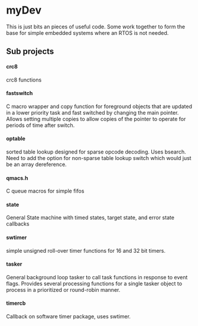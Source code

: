 # myDev
This is just bits an pieces of useful code. Some work together to form the
base for simple embedded systems where an RTOS is not needed.

## Sub projects

#### crc8
crc8 functions

#### fastswitch
C macro wrapper and copy function for foreground objects that are updated
in a lower priority task and fast switched by changing the main pointer.
Allows setting multiple copies to allow copies of the pointer to operate 
for periods of time after switch.

#### optable
sorted table lookup designed for sparse opcode decoding. Uses bsearch. 
Need to add the option for non-sparse table lookup switch which would just be 
an array dereference.

####  qmacs.h
C queue macros for simple fifos

#### state
General State machine with timed states, target state, and error state callbacks

#### swtimer
simple unsigned roll-over timer functions for 16 and 32 bit timers.

#### tasker
General background loop tasker to call task functions in response to event flags.
Provides several processing functions for a single tasker object to process 
in a prioritized or round-robin manner. 

#### timercb
Callback on software timer package, uses swtimer.


